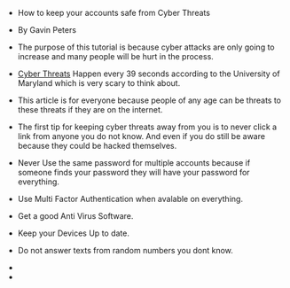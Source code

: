 - How to keep your accounts safe from Cyber Threats
- By Gavin Peters

- The purpose of this tutorial is because cyber attacks are only going to increase and many people will be hurt in the process.
- [Cyber Threats](https://www.sentinelone.com/cybersecurity-101/cybersecurity/cyber-security-statistics/) Happen every 39 seconds according to the University of Maryland which is very scary to think about.
- This article is for everyone because people of any age can be threats to these threats if they are on the internet.

- The first tip for keeping cyber threats away from you is to never click a link from anyone you do not know. And even if you do still be aware because they could be hacked themselves.
- Never Use the same password for multiple accounts because if someone finds your password they will have your password for everything.
- Use Multi Factor Authentication when avalable on everything.
- Get a good Anti Virus Software.
- Keep your Devices Up to date.
- Do not answer texts from random numbers you dont know.
- 
- <!---
gpeters429/gpeters429 is a ✨ special ✨ repository because its `README.md` (this file) appears on your GitHub profile.
You can click the Preview link to take a look at your changes.
--->
